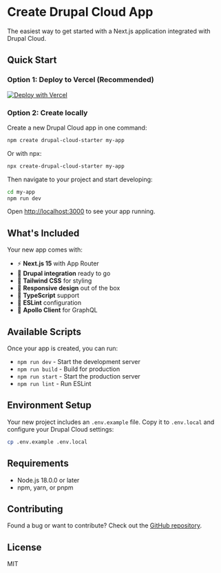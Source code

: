 # Create Drupal Cloud App

The easiest way to get started with a Next.js application integrated with Drupal Cloud.

## Quick Start

### Option 1: Deploy to Vercel (Recommended)

[![Deploy with Vercel](https://vercel.com/button)](https://vercel.com/new/clone?repository-url=https://github.com/nextagencyio/drupal-cloud-starter&project-name=my-drupal-app&repository-name=my-drupal-app&root-directory=template&env=NEXT_PUBLIC_DRUPAL_BASE_URL,DRUPAL_CLIENT_ID,DRUPAL_CLIENT_SECRET,DRUPAL_REVALIDATE_SECRET&envDescription=Configure%20your%20Drupal%20Cloud%20connection&envLink=https://github.com/nextagencyio/drupal-cloud-starter%23environment-setup)

### Option 2: Create locally

Create a new Drupal Cloud app in one command:

```bash
npm create drupal-cloud-starter my-app
```

Or with npx:

```bash
npx create-drupal-cloud-starter my-app
```

Then navigate to your project and start developing:

```bash
cd my-app
npm run dev
```

Open [http://localhost:3000](http://localhost:3000) to see your app running.

## What's Included

Your new app comes with:

- ⚡ **Next.js 15** with App Router
- 🍃 **Drupal integration** ready to go
- 🎨 **Tailwind CSS** for styling
- 📱 **Responsive design** out of the box
- 🔧 **TypeScript** support
- 🧹 **ESLint** configuration
- 🚀 **Apollo Client** for GraphQL

## Available Scripts

Once your app is created, you can run:

- `npm run dev` - Start the development server
- `npm run build` - Build for production
- `npm run start` - Start the production server
- `npm run lint` - Run ESLint

## Environment Setup

Your new project includes an `.env.example` file. Copy it to `.env.local` and configure your Drupal Cloud settings:

```bash
cp .env.example .env.local
```

## Requirements

- Node.js 18.0.0 or later
- npm, yarn, or pnpm

## Contributing

Found a bug or want to contribute? Check out the [GitHub repository](https://github.com/your-username/create-drupal-cloud-starter).

## License

MIT